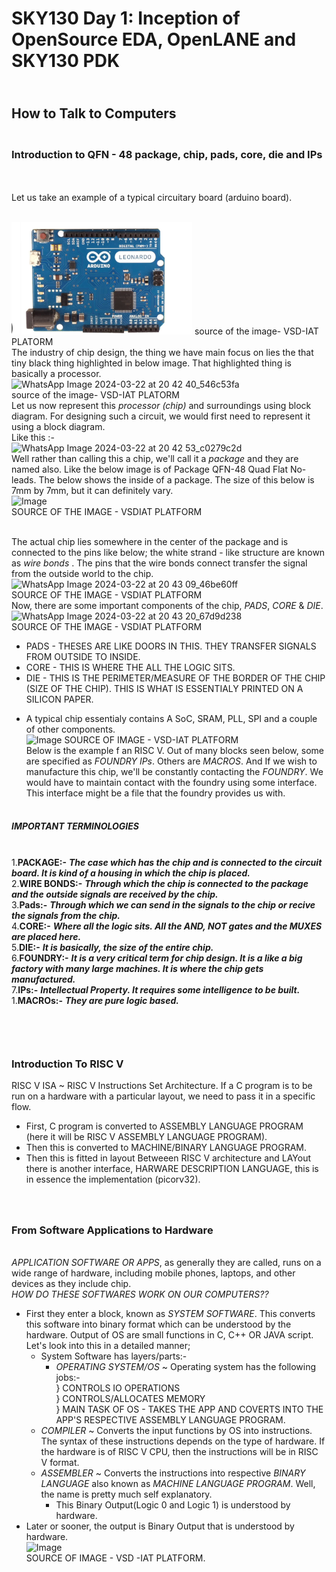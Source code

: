 # SKY130 Day 1: Inception of OpenSource EDA, OpenLANE and SKY130 PDK
## <br> How to Talk to Computers
### <br> Introduction to QFN - 48 package, chip, pads, core, die and IPs
<br>
<br> Let us take an example of a typical circuitary board (arduino board). 

<br> ![Alt text](https://github.com/VAANYA-SHARMA/ADVANCED-PHYSICAL-DESIGN-USING-OPENLANE-SKY130/blob/main/Screenshot%202025-01-27%20142440.png
)
source of the image- VSD-IAT PLATORM
<br> The industry of chip design, the thing we have main focus on lies the that tiny black thing highlighted in below image. That highlighted thing is basically a processor.
<br> ![WhatsApp Image 2024-03-22 at 20 42 40_546c53fa](https://github.com/VAANYA-SHARMA/Advanced-Physical-Design-using-OPENLANE-Sky-130/assets/163661889/77287e70-be46-4858-9855-655b4036fe4d)
<br> source of the image- VSD-IAT PLATORM
<br> Let us now represent this _processor (chip)_ and surroundings using block diagram. For designing such a circuit, we would first need to represent it using a block diagram.
<br> Like this :-
<br> ![WhatsApp Image 2024-03-22 at 20 42 53_c0279c2d](https://github.com/VAANYA-SHARMA/Advanced-Physical-Design-using-OPENLANE-Sky-130/assets/163661889/e4aa7533-886a-483b-b1ec-ad111819a3db)
<br> Well rather than calling this a chip, we'll call it a _package_ and they are named also. Like the below image is of Package QFN-48 Quad Flat No-leads. The below shows the inside of a package. The size of this below is 7mm by 7mm, but it can definitely vary.
<br> ![Image](https://github.com/user-attachments/assets/192ac6c3-f0cd-49ce-a143-e2f7f1a279a6)
<br> SOURCE OF THE IMAGE - VSDIAT PLATFORM

<br> The actual chip lies somewhere in the center of the package and is connected to the pins like below; the white strand - like structure are known as _wire bonds_ . The pins that the wire bonds connect transfer the signal from the outside world to the chip.
<BR> ![WhatsApp Image 2024-03-22 at 20 43 09_46be60ff](https://github.com/VAANYA-SHARMA/Advanced-Physical-Design-using-OPENLANE-Sky-130/assets/163661889/cae4a683-eabd-421e-a0bd-f1d08eecb9fe) 
<br> SOURCE OF THE IMAGE - VSDIAT PLATFORM
<br> Now, there are some important components of the chip, _PADS_, _CORE_ & _DIE_.
![WhatsApp Image 2024-03-22 at 20 43 20_67d9d238](https://github.com/VAANYA-SHARMA/Advanced-Physical-Design-using-OPENLANE-Sky-130/assets/163661889/4aafde57-5a33-4864-a7fb-0f7b566c83fa)
<br> SOURCE OF THE IMAGE - VSDIAT PLATFORM

* PADS - THESES ARE LIKE DOORS IN THIS. THEY TRANSFER SIGNALS FROM OUTSIDE TO INSIDE.
* CORE - THIS IS WHERE THE ALL THE LOGIC SITS.
* DIE - THIS IS THE PERIMETER/MEASURE OF THE BORDER OF THE CHIP (SIZE OF THE CHIP). THIS IS WHAT IS ESSENTIALY PRINTED ON A SILICON PAPER.

- A typical chip essentialy contains A SoC, SRAM, PLL, SPI and a couple of other components.
<br> ![Image](https://github.com/user-attachments/assets/3c37f1bb-b281-499b-8568-b912d3a77d2f)
SOURCE OF IMAGE - VSD-IAT PLATFORM
<BR> Below is the example f an RISC V. Out of many blocks seen below, some are specified as _FOUNDRY IPs_. Others are _MACROS_. And If we wish to manufacture this chip, we'll be constantly contacting the _FOUNDRY_. We would have to maintain contact with the foundry using some interface. This interface might be a file that the foundry provides us with.


##### <br> _IMPORTANT TERMINOLOGIES_

<br> 1.**PACKAGE:-** ***The case which has the chip and is connected to the circuit board. It is kind of a housing in which the chip is placed.***
<br> 2.**WIRE BONDS:-** ***Through which the chip is connected to the package and the outside signals are received by the chip.***
<br> 3.**Pads:-** ***Through which we can send in the signals to the chip or recive the signals from the chip.***
<br> 4.**CORE:-** ***Where all the logic sits. All the AND, NOT gates and the MUXES are placed here.***
<br> 5.**DIE:-** ***It is basically, the size of the entire chip.***
<br> 6.**FOUNDRY:-** ***It is a very critical term for chip design. It is a like a big factory with many large machines. It is where the chip gets manufactured.***
<br> 7.**IPs:-** ***Intellectual Property. It requires some _intelligence_ to be built.***
<br> 1.**MACROs:-** ***They are pure logic based.***

 ### <br> <BR> <BR> Introduction To RISC V
 RISC V ISA ~  RISC V Instructions Set Architecture. If a C program is to be run on a hardware with a particular layout, we need to pass it in a specific flow. 
 + First, C program is converted to ASSEMBLY LANGUAGE PROGRAM (here it will be RISC V ASSEMBLY LANGUAGE PROGRAM).
 + Then this is converted to MACHINE/BINARY LANGUAGE PROGRAM.
 + Then this is fitted in layout
Betweeen RISC V architecture and LAYout there is another interface, HARWARE DESCRIPTION LANGUAGE, this is in essence the implementation (picorv32).


### <BR> <BR> From Software Applications to Hardware

<BR> _APPLICATION SOFTWARE OR APPS_, as generally they are called, runs on a wide range of hardware, including mobile phones, laptops, and other devices as they include chip.
<br> _HOW DO THESE SOFTWARES WORK ON OUR COMPUTERS??_
* First they enter a block, known as *SYSTEM SOFTWARE*. This converts this software into binary format which can be understood by the hardware. Output of OS are small functions in C, C++ OR JAVA script. Let's look into this in a detailed manner;
  + System Software has layers/parts:-
    - *OPERATING SYSTEM/OS* ~ Operating system has the following jobs:-
      <BR> } CONTROLS IO OPERATIONS
      <BR> } CONTROLS/ALLOCATES MEMORY
      <BR> } MAIN TASK OF OS - TAKES THE APP AND COVERTS INTO THE APP'S RESPECTIVE ASSEMBLY LANGUAGE PROGRAM.
   - *COMPILER* ~ Converts the input functions by OS into instructions. The syntax of these instructions depends on the type of hardware. If the hardware is of RISC V CPU, then the instructions will be in RISC V format.
   - *ASSEMBLER* ~ Converts the instructions into respective _BINARY LANGUAGE_ also known as _MACHINE LANGUAGE PROGRAM_. Well, the name is pretty much self explanatory.
     + This Binary Output(Logic 0 and Logic 1) is understood by hardware.
* Later or sooner, the output is Binary Output that is understood by hardware.
<br> ![Image](https://github.com/user-attachments/assets/4271f908-e836-4e26-8f11-6d27683cd437)
<br> SOURCE OF IMAGE - VSD -IAT PLATFORM.
 


















